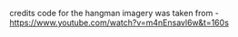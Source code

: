 credits 
code for the hangman imagery was taken from - https://www.youtube.com/watch?v=m4nEnsavl6w&t=160s 
